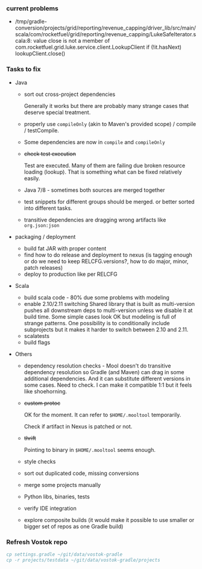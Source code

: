 ### current problems

* /tmp/gradle-conversion/projects/grid/reporting/revenue_capping/driver_lib/src/main/scala/com/rocketfuel/grid/reporting/revenue_capping/LukeSafeIterator.scala:8: value close is not a member of com.rocketfuel.grid.luke.service.client.LookupClient
    if (!it.hasNext) lookupClient.close()

### Tasks to fix

* Java
  * sort out cross-project dependencies

    Generally it works but there are probably many strange cases that deserve special treatment.

  * properly use `compileOnly` (akin to Maven's provided scope) / compile / testCompile.
  * Some dependencies are now in `compile` and `compileOnly`
  * ~~check test execution~~

    Test are executed. Many of them are failing due broken resource loading (lookup).
    That is something what can be fixed relatively easily.
  * Java 7/8 - sometimes both sources are merged together
  * test snippets for different groups should be merged. or better sorted into different tasks.
  * transitive dependencies are dragging wrong artifacts like `org.json:json`

* packaging / deployment
  * build fat JAR with proper content
  * find how to do release and deployment to nexus (is tagging enough or do we need to keep RELCFG.versions?, how to do major, minor, patch releases)
  * deploy to production like per RELCFG

* Scala
  * build scala code - 80% due some problems with modeling
  * enable 2.10/2.11 switching
    Shared library that is built as multi-version pushes all downstream deps to multi-version unless we disable it at build time.
    Some simple cases look OK but modeling is full of strange patterns.
    One possibility is to conditionally include subprojects but it makes it harder to switch between 2.10 and 2.11.
  * scalatests
  * build flags

* Others
  * dependency resolution checks - Mool doesn't do transitive dependency resolution so Gradle (and Maven) can drag in some additional dependencies. And it can substitute different versions in some cases. Need to check. I can make it compatible 1:1 but it feels like shoehorning.
  * ~~custom protoc~~

    OK for the moment. It can refer to `$HOME/.mooltool` temporarily.

    Check if artifact in Nexus is patched or not.
  * ~~thrift~~

    Pointing to binary in `$HOME/.mooltool` seems enough.

  * style checks
  * sort out duplicated code, missing conversions
  * merge some projects manually
  * Python libs, binaries, tests
  * verify IDE integration
  * explore composite builds (it would make it possible to use smaller or bigger set of repos as one Gradle build)


### Refresh Vostok repo

```for dname in projects/* ; do if [ -f $dname/build.gradle ] ; then   echo $dname; cp -r $dname ~/git/data/vostok-gradle/projects ; fi; done
cp settings.gradle ~/git/data/vostok-gradle
cp -r projects/testdata ~/git/data/vostok-gradle/projects
```